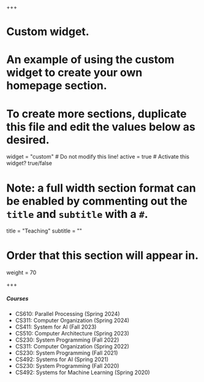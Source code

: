+++
# Custom widget.
# An example of using the custom widget to create your own homepage section.
# To create more sections, duplicate this file and edit the values below as desired.
widget = "custom"  # Do not modify this line!
active = true  # Activate this widget? true/false

# Note: a full width section format can be enabled by commenting out the `title` and `subtitle` with a `#`.
title = "Teaching"
subtitle = ""

# Order that this section will appear in.
weight = 70

+++

#####	Courses	
-   CS610: Parallel Processing (Spring 2024)
-   CS311: Computer Organization (Spring 2024)
-   CS411: System for AI (Fall 2023)
-   CS510: Computer Architecture (Spring 2023)
-	CS230: System Programming (Fall 2022) 
-	CS311: Computer Organization (Spring 2022) 
-	CS230: System Programming (Fall 2021) 
-	CS492: Systems for AI (Spring 2021) 
-	CS230: System Programming (Fall 2020) 
-	CS492: Systems for Machine Learning (Spring 2020) 


